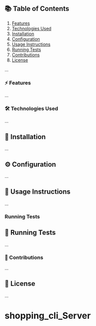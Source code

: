 ## 📚 Table of Contents
1. [Features](#features)
2. [Technologies Used](#technologies-used)
3. [Installation](#installation)
4. [Configuration](#configuration)
5. [Usage Instructions](#usage-instructions)
6. [Running Tests](#running-tests)
7. [Contributions](#contributions)
8. [License](#license)

...

### ⚡ Features
...

### 🛠️ Technologies Used
...

## 🔧 Installation
...

## ⚙️ Configuration
...

## 📖 Usage Instructions
...
### <a name="Running Tests"></a>Running Tests
## 🧪 Running Tests
...

### 👥 Contributions
...

## 📄 License
...
# shopping_cli_Server

